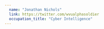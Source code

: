 ```yaml
---
  name: "Jonathan Nichols"
  link: https://twitter.com/wvualphasoldier
  occupation_title: "Cyber Intelligence"
---
```

